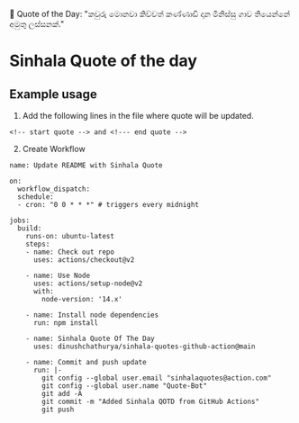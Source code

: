 <!-- start quote -->
💬 Quote of the Day: "කවුරු මොනවා කිව්වත් කණ්ණාඩි දාන මිනිස්සු ගාව තියෙන්නේ අමුතු ලස්සනක්."
<!-- end quote -->

# Sinhala Quote of the day

## Example usage

1. Add the following lines in the file where quote will be updated.
```
<!-- start quote --> and <!--- end quote -->
```

2. Create Workflow

```
name: Update README with Sinhala Quote

on:
  workflow_dispatch:
  schedule:
  - cron: "0 0 * * *" # triggers every midnight

jobs:
  build:
    runs-on: ubuntu-latest
    steps:
    - name: Check out repo
      uses: actions/checkout@v2

    - name: Use Node
      uses: actions/setup-node@v2
      with:
        node-version: '14.x'

    - name: Install node dependencies
      run: npm install

    - name: Sinhala Quote Of The Day
      uses: dinushchathurya/sinhala-quotes-github-action@main
    
    - name: Commit and push update
      run: |-
        git config --global user.email "sinhalaquotes@action.com"
        git config --global user.name "Quote-Bot"
        git add -A
        git commit -m "Added Sinhala QOTD from GitHub Actions"
        git push



```

